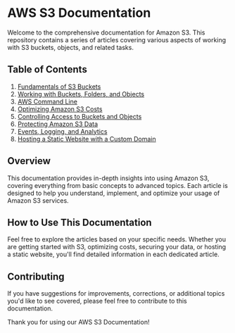 # AWS S3 Documentation

Welcome to the comprehensive documentation for Amazon S3. This repository contains a series of articles covering various aspects of working with S3 buckets, objects, and related tasks.

## Table of Contents

1. [Fundamentals of S3 Buckets](1\)%20Fundamental%20of%20S3%20Buckets%20.md)
2. [Working with Buckets, Folders, and Objects](2\)%20Working%20with%20Buckets,%20Folders,%20and%20Objects.md)
3. [AWS Command Line](3\)%20AWS%20command%20line.md)
4. [Optimizing Amazon S3 Costs](4\)%20optimizing%20amazon%20s3%20costs.md)
5. [Controlling Access to Buckets and Objects](5\)%20Controlling%20Access%20to%20Buckets%20and%20Objects.md)
6. [Protecting Amazon S3 Data](6\)%20Protecting%20Amazon%20S3%20Data.md)
7. [Events, Logging, and Analytics](7\)%20Events,%20Logging,%20and%20Analytics%20in%20Amazon%20S3.md)
8. [Hosting a Static Website with a Custom Domain](8\)%20Hosting%20a%20Static%20Website%20with%20a%20Custom%20Domain.md)

## Overview

This documentation provides in-depth insights into using Amazon S3, covering everything from basic concepts to advanced topics. Each article is designed to help you understand, implement, and optimize your usage of Amazon S3 services.

## How to Use This Documentation

Feel free to explore the articles based on your specific needs. Whether you are getting started with S3, optimizing costs, securing your data, or hosting a static website, you'll find detailed information in each dedicated article.

## Contributing

If you have suggestions for improvements, corrections, or additional topics you'd like to see covered, please feel free to contribute to this documentation.

Thank you for using our AWS S3 Documentation!
